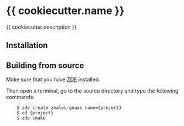 # {{ cookiecutter.name }}

{{ cookiecutter.description }}

## Installation

## Building from source

Make sure that you have [ZDE](https://github.com/zoul0813/zeal-dev-environment) installed.

Then open a terminal, go to the source directory and type the following commands:

```shell
    $ zde create zealos-gnuas name={project}
    $ cd {project}
    $ zde cmake
```
